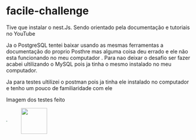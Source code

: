 # facile-challenge

<p>Tive que instalar o nest.Js. Sendo orientado pela documentação e tutoriais no YouTube</p>
<p>Ja o PostgreSQL tentei baixar usando as mesmas ferramentas a documentação do proprio Posthre mas alguma coisa deu errado e ele não esta funcionando no meu computador . Para nao deixar o desafio ser fazer acabei ultilizando o MySQL pois ja tinha o mesmo instalado no meu computador.</p>
<p>Ja para testes ultilizei o postman pois ja tinha ele instalado no computador e tenho um pouco de familiaridade com ele </p>
<p>Imagem dos testes feito </p>
<div>
    <img  alingn="center" height = "180em" src = "https://user-images.githubusercontent.com/88194213/144873339-9c7ec992-8b80-4be4-81b3-fda6271f9e23.jpeg" style="zoom:20%;" />
    <img  alingn="center" height = "70em" src = "https://user-images.githubusercontent.com/88194213/144875429-b7ae046d-c735-42d9-acd9-6052aa406056.jpeg" />
</div>

